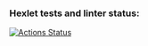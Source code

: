 ### Hexlet tests and linter status:
[![Actions Status](https://github.com/DariaOsip/layout-designer-project-lvl1/workflows/hexlet-check/badge.svg)](https://github.com/DariaOsip/layout-designer-project-lvl1/actions)